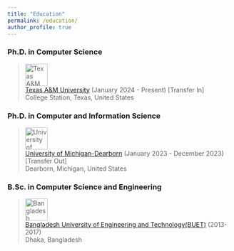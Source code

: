 ```yaml
---
title: "Education"
permalink: /education/
author_profile: true
---
```


### Ph.D. in Computer Science
> <img src="https://upload.wikimedia.org/wikipedia/commons/thumb/e/ee/Texas_A%26M_University_logo.svg/1246px-Texas_A%26M_University_logo.svg.png" alt="Texas A&M University Logo" width="50px" height="50px"> <br>
> [Texas A&M University](https://engineering.tamu.edu/cse/index.html) (January 2024 - Present) [Transfer In] <br>
> College Station, Texas, United States

### Ph.D. in Computer and Information Science
> <img src="https://umdearborn.edu/sites/default/files/styles/large/public/2023-05/UM-Dearborn_Logo-Hex.png" alt="University of Michigan-Dearborn Logo" width="50px" height="50px"> <br>
> [University of Michigan-Dearborn](https://umdearborn.edu/) (January 2023 - December 2023) [Transfer Out] <br>
> Dearborn, Michigan, United States

### B.Sc. in Computer Science and Engineering
> <img src="https://upload.wikimedia.org/wikipedia/en/d/da/BUET_LOGO.svg" alt="Bangladesh University of Engineering and Technology Logo" width="50px" height="50px"> <br>
> [Bangladesh University of Engineering and Technology(BUET)](https://buet.ac.bd) (2013- 2017) <br>
> Dhaka, Bangladesh

<!-- ### Higher-Secondary School Certificate (HSC)
> <img src="https://scontent-dfw5-2.xx.fbcdn.net/v/t39.30808-6/359780721_656232833188766_8458530289780339767_n.jpg?_nc_cat=104&ccb=1-7&_nc_sid=6ee11a&_nc_ohc=RFaZWll1klwQ7kNvgH98Tte&_nc_ht=scontent-dfw5-2.xx&oh=00_AYApjMY4g1FG0StVvL_-becj-8j-YzRNmkGHz6MxNKLP4g&oe=66A36E0E" alt="Bangladesh University of Engineering and Technology Logo" width="50px" height="50px"> <br>
> Govt. Mahtab Uddin Degree College (2010-2012) <br>
> Kaliganj, Jhenaidah, Bangladesh

### Secondary School Certificate (SSC) 
> Chaprail Secondary School (2008-2010) <br>
> Kaliganj, Jhenaidah, Bangladesh -->